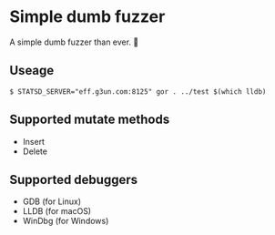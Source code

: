 # Simple dumb fuzzer

A simple dumb fuzzer than ever. 🤣

## Useage

```shell
$ STATSD_SERVER="eff.g3un.com:8125" gor . ../test $(which lldb)
```

## Supported mutate methods

- Insert
- Delete

## Supported debuggers

- GDB (for Linux)
- LLDB (for macOS)
- WinDbg (for Windows)
